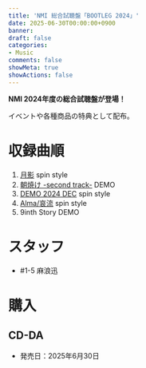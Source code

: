 ```yaml
---
title: 'NMI 総合試聴盤「BOOTLEG 2024」'
date: 2025-06-30T00:00:00+0900
banner: 
draft: false
categories:
- Music
comments: false
showMeta: true
showActions: false
---
```


**NMI 2024年度の総合試聴盤が登場！**

イベントや各種商品の特典として配布。

# 収録曲順
1. [月影](/music/nrch-1) spin style
2. [朝焼け -second track-](/music/nrdh-1) DEMO
3. [DEMO 2024 DEC](/music/nrcz-1) spin style
4. [Alma/哀流](/music/nrch-2) spin style
5. 9inth Story DEMO

# スタッフ
- #1-5 麻浪迅

# 購入
## CD-DA
- 発売日：2025年6月30日
